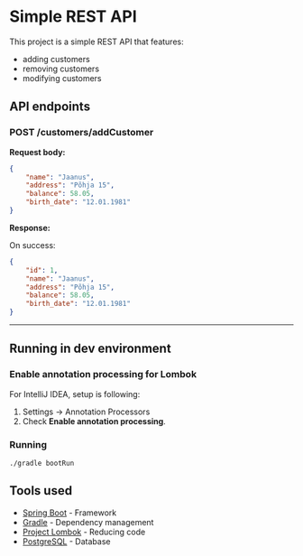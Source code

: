 # Simple REST API

This project is a simple REST API that features:
- adding customers
- removing customers
- modifying customers

## API endpoints

### POST /customers/addCustomer
**Request body:**  
```json
{
    "name": "Jaanus",
    "address": "Põhja 15",
    "balance": 58.05,
    "birth_date": "12.01.1981"
}
```
**Response:**  

On success:
```json
{
    "id": 1,
    "name": "Jaanus",
    "address": "Põhja 15",
    "balance": 58.05,
    "birth_date": "12.01.1981"
}
```

---

## Running in dev environment

### Enable annotation processing for Lombok

For IntelliJ IDEA, setup is following:

1. Settings -> Annotation Processors
2. Check **Enable annotation processing**.

### Running

`./gradle bootRun`

## Tools used

* [Spring Boot](https://spring.io/projects/spring-boot) - Framework
* [Gradle](https://gradle.org) - Dependency management
* [Project Lombok](https://projectlombok.org) - Reducing code
* [PostgreSQL](https://www.postgresql.org) - Database
